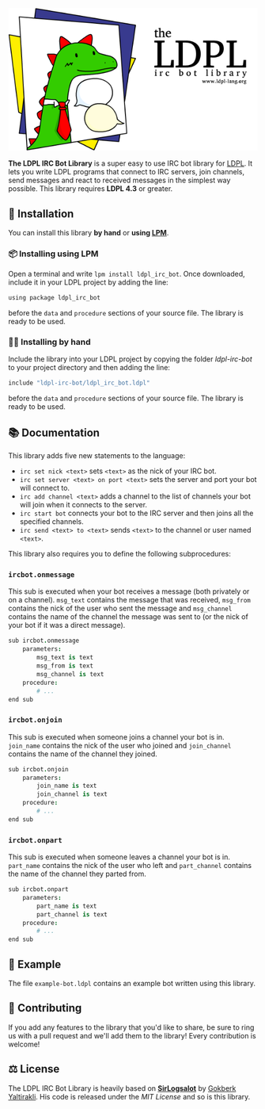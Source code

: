 ![The LDPL IRC Bot Library](images/ldpl-irc-logo.png)

**The LDPL IRC Bot Library** is a super easy to use IRC bot library for [LDPL](https://www.github.com/lartu/ldpl).
It lets you write LDPL programs that connect to IRC servers, join channels, send messages and react to received messages in the simplest
way possible. This library requires **LDPL 4.3** or greater.

## 🧰 Installation

You can install this library **by hand** or **using [LPM](https://github.com/Lartu/ldpl#-libraries)**.

### 📦 Installing using LPM

Open a terminal and write `lpm install ldpl_irc_bot`. Once downloaded, include it in your LDPL project by adding the line:

```coffeescript
using package ldpl_irc_bot
```

before the `data` and `procedure` sections of your source file. The library is ready to be used.

### ✋🏻 Installing by hand

Include the library into your LDPL project by copying the folder *ldpl-irc-bot* to your project directory and then adding the line:

```coffeescript
include "ldpl-irc-bot/ldpl_irc_bot.ldpl"
```

before the `data` and `procedure` sections of your source file. The library is
ready to be used.

## 📚 Documentation

This library adds five new statements to the language:
 - `irc set nick <text>` sets `<text>` as the nick of your IRC bot.
 - `irc set server <text> on port <text>` sets the server and port your bot will connect to.
 - `irc add channel <text>` adds a channel to the list of channels your bot will join when it connects to the server.
 - `irc start bot` connects your bot to the IRC server and then joins all the specified channels.
 - `irc send <text> to <text>` sends `<text>` to the channel or user named `<text>`.
 
This library also requires you to define the following subprocedures:
### `ircbot.onmessage`
This sub is executed when your bot receives a message (both privately or on a channel). `msg_text` contains the message that was received, `msg_from` contains the nick of the user who sent the message and `msg_channel` contains the name of the channel the message was sent to (or the nick of your bot if it was a direct message).
```coffeescript
sub ircbot.onmessage
    parameters:
        msg_text is text
        msg_from is text
        msg_channel is text
    procedure:
        # ...
end sub
```

### `ircbot.onjoin`
This sub is executed when someone joins a channel your bot is in. `join_name` contains the nick of the user who joined and `join_channel` contains the name of the channel they joined.
```coffeescript
sub ircbot.onjoin
    parameters:
        join_name is text
        join_channel is text
    procedure:
        # ...
end sub
```

### `ircbot.onpart`
This sub is executed when someone leaves a channel your bot is in. `part_name` contains the nick of the user who left and `part_channel` contains the name of the channel they parted from.
```coffeescript
sub ircbot.onpart
    parameters:
        part_name is text
        part_channel is text
    procedure:
        # ...
end sub
```

## 🏫 Example
The file `example-bot.ldpl` contains an example bot written using this library.

## 🎁 Contributing
If you add any features to the library that you'd like to share, be sure to ring us with a pull request and we'll add them to the library! Every contribution is welcome!

## ⚖ License
The LDPL IRC Bot Library is heavily based on [**SirLogsalot**](https://github.com/gkbrk/SirLogsalot)
by [Gokberk Yaltirakli](https://github.com/gkbrk). His code is released under the *MIT License*
and so is this library.
